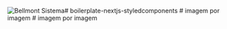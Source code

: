 ![Bellmont Sistema](https://res.cloudinary.com/bellmont-sistema/image/upload/v1615083252/logo_one_light_08b8c122ce.png)#   b o i l e r p l a t e - n e x t j s - s t y l e d c o m p o n e n t s  
 #   i m a g e m   p o r   i m a g e m  
 #   i m a g e m   p o r   i m a g e m  
 